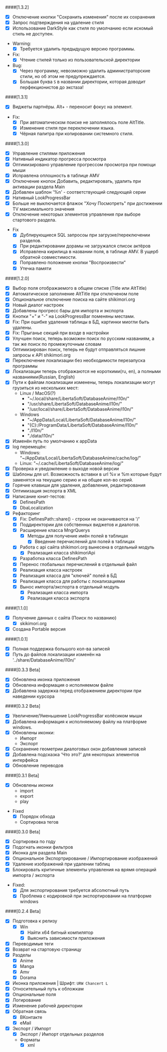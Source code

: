 ####[1.3.2]
- [x] Отключение кнопки "Сохранить изменения" после их сохранения
- [x] Запрос подтверждения на удаление стиля
- [x] Использование DarkStyle как стиля по умолчанию если искомый стиль не доступен.
- Warning:
  - [x] Требуется удалить предыдущую версию программы.
- Fix:
  - [x] Чтение стилей только из пользовательской директории
- Bug:
  - [x] Через программу, невозможно удалить администраторские стили, но об этом не предупреждается.
  - [x] Большая буква `S` в названии директории, которая доводит перфекционистов до экстаза!

####[1.3.1]
- [x] Виджеты партнёры. Alt+<Key> - переносит фокус на элемент.
- Fix:
  - [x] При автоматическом поиске не заполнялось поле AltTitle.
  - [x] Изменение стиля при переключении языка.
  - [x] Чёрная палитра при копировании системного стиля.

####[1.3.0]
- [x] Управление стилями приложения
- [x] Нативный индикатор прогресса просмотра
- [x] Оптимизировано управление прогрессом просмотра при помощи мыши
- [x] Исправлена оплошность в таблице AMV
- [x] Отключение кнопок Добавить, редактировать, удалить при активации раздела Main
- [x] Добавлен шаблон '%n' - соответствующий следующей серии
- [x] Нативный LookProgressBar
- [x] Больше не выключается флажок "Хочу Посмотреть" при достижении TV максимального значения
- [x] Отключение некоторых элементов управления при выборе стартового раздела.
- Fix
  - [x] Дублирующиеся SQL запросоы при загрузке/переключении разделов.
  - [x] При редактировании дорамы не загружался список актёров
  - [x] Исправлена кирилица в названии поля, в таблице AMV. В ущерб обратной совместимости.
  - [x] Поправлено положение кнопки "Воспроизвести"
  - [x] Утечка памяти

####[1.2.0]
- [x] Выбор поля отображаемого в общем списке (Title или AltTitle)
- [x] Автоматическое заполнение AltTitle при отключеном поле
- [x] Опциональное отключение поиска на сайте shikimori.org
- [x] Новый диалог настроек
- [x] Добавлены прогресс бары для импорта и экспорта
- [x] Кнопки "+" и "-" на LookProgressBar поменяны местами.
- [x] Fix: При ошибке удаления таблицы в БД, картинки миогли быть удалены.
- [x] Fix: Прыганье секций при входе в настройки
- [x] Улучшен поиск, теперь возможен поиск по русским названиям, а так же поиск по промежуточным словам
- [x] Оптимизирован поиск, теперь не будут отправляться лишние запросы к API shikimori.org
- [x] Переключение локализации без необходимости перезапуска программы
- [x] Локализации теперь отображаются не короткими(ru, en), а полными названиями(Russian, English)
- [x] Пути к файлам локализации изменены, теперь локализации могут грузиться из нескольких мест:
  - Linux / MacOS(?)
    - "~/.local/share/LibertaSoft/DatabaseAnime/l10n/"
    - "/usr/share/LibertaSoft/DatabaseAnime/l10n/"
    - "/usr/local/share/LibertaSoft/DatabaseAnime/l10n/"
  - Windows
    - "~/AppData/Local/LibertaSoft/DatabaseAnime/l10n/"
    - "{C}:/ProgramData/LibertaSoft/DatabaseAnime/l10n/"
    - "./l10n/"
    - "./data/l10n/"
- [x] Изменён путь по умолчанию к appData
- [x] log перемещён:
    - Windows: "~/AppData/Local/LibertaSoft/DatabaseAnime/cache/log/"
    - Linux: "~/.cache/LibertaSoft/DatabaseAnime/log/"
- [x] Проверка и уведомление о выходе новой версии
- [x] Шаблоны для url. Возможность вставки в url %v и %m которые будут заменятся на текущию серию и на общее кол-во серий.
- [x] Горячие клавиши для удаления, добавления, редактирования
- [x] Оптимизация экспорта в XML
- [x] Написание юнит-тестов:
  - [x] DefinesPath
  - [x] DbaLocalization
- [x] Рефакторинг
  - [x] Fix: DefinesPath::share() - строки не оканчиваются на '/'
  - [x] Поддиректории для собственных виджетов и диалогов.
  - [x] Расширение класса MngrQuerys
    - [x] Методы для получение имён полей в таблицах
        - [x] Введение перечислений для полей в таблицах
  - [x] Работа с api сайта shikimori.org вынесена в отдельный модуль
    - [x] Реализация класса shikimoriApi
  - [x] Разработка класса DefinesPath
  - [x] Перенос глобальных перечислений в отдельный файл
  - [x] Реализация класса настроек
  - [x] Реализация класса для "ключей" полей в БД
  - [x] Реализация класса для работы с локализациями
  - [x] Вынос импорта/экспорта в отдельный модуль
    - [x] Реализация класса импорта
    - [x] Реализация класса экспорта

####[1.1.0]
- [x] Получение данных с сайта (Поиск по названию)
  - [x] skikimori.org
- [x] Создана Portable версия

####[1.0.1]
- [x] Полная поддержка большого кол-ва записей
- [x] Путь до файлов локализации изменён на '../share/DatabaseAnime/l10n/'

####[0.3.3 Beta]
- [x] Обновлена иконка приложения
- [x] Обновлена информация о исполняемом файле
- [x] Добавлена задержка перед отображением директории при наведении курсора

####[0.3.2 Beta]
- [x] Увеличение/Уменьшение LookProgressBar колёсиком мыши
- [x] Добавлена информация к исполняемому файлу на платформе windows.
- [x] Обновлены иконки:
  - Импорт
  - Экспорт
- [x] Сохранение геометрии диалоговых окон добавления записей
- [x] Добавлена подсказка 'Что это?' для некоторых элементов интерфейса
- [x] Обновление переводов

####[0.3.1 Beta]
- [x] Обновлены иконки
  - import
  - export
  - play
- Fixed
  - [x] Порядок обхода
  - Сортировка тегов

####[0.3.0 Beta]
- [x] Сортировка по году
- [x] Подогнать иконки фильтров
- [x] Иконка для раздела Main
- [x] Опциональное Экспортрирование / Импортирование изображений
- [x] Удаление изображений при удалении таблиц
- [x] Блокировать критичные элементы управления на врямя операций импорта / экспорта
- Fixed:
  - [x] Для экспортирования требуется абсолютный путь
  - [x] Проблема с кодировкой при экспортировании на платформе windows

####[0.2.4 Beta]
- [x] Подготовка к релизу
  - [x] Win
    - [X] Найти x64 битный компилятор
    - [x] Выяснить зависимости приложения
- [x] Переводимые теги
- [x] Возврат на стартовую страницу
- [x] Разделы
  - [x] Anime
  - [x] Manga
  - [x] Amv
  - [x] Dorama
- [x] Иконка приложения | Шрифт: `URW Chancert L`
- [x] Относительный путь к обложкам
- [x] Опциональные поля
- [x] Логирование
- [x] Изменение рабочей директории
- [x] Обратная связь
  - [x] ВКонтакте
  - [x] eMail
- [x] Экспорт / Импорт
  - [x] Экспорт / Импорт отдельных разделов
  - Форматы
    - [x] xml
